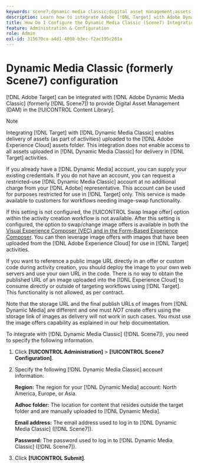 ```yaml
---
keywords: scene7;dynamic media classic;digital asset management;assets;dam;content library;swap image
description: Learn how to integrate Adobe [!DNL Target] with Adobe Dynamic Media Classic (formerly Scene7) to provide Digital Asset Management (DAM) in the Content Library.
title: How Do I Configure the Dynamic Media Classic (Scene7) Integration?
feature: Administration & Configuration
role: Admin
exl-id: 315670ca-a4d1-4808-b3ec-f2ac195c281a
---
```

# Dynamic Media Classic (formerly Scene7) configuration

[!DNL Adobe Target] can be integrated with [!DNL Adobe Dynamic Media Classic] (formerly [!DNL Scene7]) to provide Digital Asset Management (DAM) in the [!UICONTROL Content Library].

>[!NOTE]
>
>Integrating [!DNL Target] with [!DNL Dynamic Media Classic] enables delivery of assets (as part of activities) uploaded to the [!DNL Adobe Experience Cloud] assets folder. This integration does not enable access to all assets uploaded in [!DNL Dynamic Media Classic] for delivery in [!DNL Target] activities.

If you already have a [!DNL Dynamic Media] account, you can supply your existing credentials. If you do not have an account, you can request a restricted-use [!DNL Dynamic Media Classic] account at no additional charge from your [!DNL Adobe] representative. This account can be used for purposes restricted for use in [!DNL Target] only. This service is made available to customers for workflows needing image-swap functionality.

<!-- 
>[!NOTE]
>
>A restricted-use, free [!DNL Dynamic Media Classic] account for [!DNL Adobe Target] is no longer supported for new customers or new users. Existing sign-in credentials work as usual. 
-->

If this setting is not configured, the [!UICONTROL Swap Image offer] option within the activity creation workflow is not available. After this setting is configured, the option to swap/change image offers is available in both the [Visual Experience Composer (VEC) and in the Form-Based Experience Composer](/help/main/c-experiences/experiences.md#concept_A2E10F6AFB3D4AEAB6951EE14688848D). You can then leverage image offers with images that have been uploaded from the [!DNL Adobe Experience Cloud] for use in [!DNL Target] activities.

If you want to reference a public image URL directly in an offer or custom code during activity creation, you should deploy the image to your own web servers and use your own URL in the code. There is no way to obtain the published URL of an image uploaded into the [!DNL Experience Cloud] to consume directly or outside of targeting workflows using [!DNL Target]. This functionality is not allowed, as per contract.

Note that the storage URL and the final publish URLs of images from [!DNL Dynamic Media] are different and one must *NOT* create offers using the storage link of images as delivery will not work in such cases. You must use the image offers capability as explained in our help documentation.

To integrate with [!DNL Dynamic Media Classic] ([!DNL Scene7]), you need to specify the following information. 

1. Click **[!UICONTROL Administration]** > **[!UICONTROL Scene7 Configuration]**.

1. Specify the following [!DNL Dynamic Media Classic] account information:

   **Region:** The region for your [!DNL Dynamic Media] account: North America, Europe, or Asia.

   **Adhoc folder:** The location for content that resides outside the target folder and are manually uploaded to [!DNL Dynamic Media].

   **Email address:** The email address used to log in to [!DNL Dynamic Media Classic] ([!DNL Scene7]).

   **Password:** The password used to log in to [!DNL Dynamic Media Classic] ([!DNL Scene7]).

1. Click **[!UICONTROL Submit]**.
